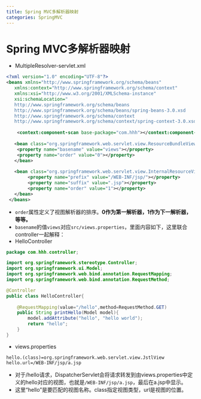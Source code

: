 ```yaml
---
title: Spring MVC多解析器映射
categories: SpringMVC
---
```


# Spring MVC多解析器映射
- MultipleResolver-servlet.xml
``` xml
<?xml version="1.0" encoding="UTF-8"?>
<beans xmlns="http://www.springframework.org/schema/beans"
   xmlns:context="http://www.springframework.org/schema/context"
   xmlns:xsi="http://www.w3.org/2001/XMLSchema-instance"
   xsi:schemaLocation="
   http://www.springframework.org/schema/beans    
   http://www.springframework.org/schema/beans/spring-beans-3.0.xsd
   http://www.springframework.org/schema/context 
   http://www.springframework.org/schema/context/spring-context-3.0.xsd">
   
	<context:component-scan base-package="com.hhh"></context:component-scan>   
   
   <bean class="org.springframework.web.servlet.view.ResourceBundleViewResolver">
   	<property name="basename" value="views"></property>
   	<property name="order" value="0"></property>
   </bean>
   
   <bean class="org.springframework.web.servlet.view.InternalResourceViewResolver">
   		<property name="prefix" value="/WEB-INF/jsp/"></property>
   		<property name="suffix" value=".jsp"></property>
   		<property name="order" value="1"></property>
   </bean>
 </beans>
```
- `order`属性定义了视图解析器的排序。**0作为第一解析器，1作为下一解析器，等等。**
- `basename`的值`views`对应`src/views.properties`，里面内容如下，这里联合controller一起解释：
- HelloController
``` java
package com.hhh.controller;

import org.springframework.stereotype.Controller;
import org.springframework.ui.Model;
import org.springframework.web.bind.annotation.RequestMapping;
import org.springframework.web.bind.annotation.RequestMethod;

@Controller
public class HelloController{
	
	@RequestMapping(value="/hello",method=RequestMethod.GET)
	public String printHello(Model model){
		model.addAttribute("hello", "hello world");
		return "hello";
	}
}

```
- views.properties
``` properties
hello.(class)=org.springframework.web.servlet.view.JstlView
hello.url=/WEB-INF/jsp/a.jsp
```
- 对于/hello请求，DispatcherServlet会将请求转发到由views.properties中定义的hello对应的视图，也就是`/WEB-INF/jsp/a.jsp`，最后在a.jsp中显示。
- 这里“hello”是要匹配的视图名称。class指定视图类型，url是视图的位置。


